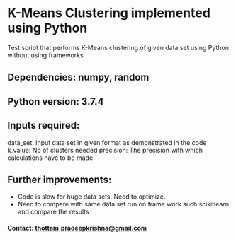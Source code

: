 # K-Means Clustering implemented using Python
Test script that performs K-Means clustering of given data set using Python without using frameworks

## Dependencies: numpy, random

## Python version: 3.7.4

## Inputs required:
data_set: Input data set in given format as demonstrated in the code
k_value: No of clusters needed
precision: The precision with which calculations have to be made

## Further improvements:
- Code is slow for huge data sets. Need to optimize.
- Need to compare with same data set run on frame work such scikitlearn and compare the results

#### Contact: thottam.pradeepkrishna@gmail.com
